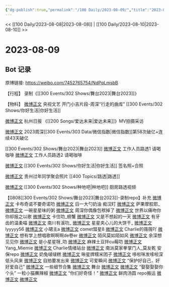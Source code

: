 ```yaml
---
{"dg-publish":true,"permalink":"/100 Daily/2023-08-09/","title":"2023-08-09","created":"2023-08-12T23:25:32.222+08:00","updated":"2023-08-23T18:01:18.338+08:00"}
---
```



<< [[100 Daily/2023-08-08\|2023-08-08]] | [[100 Daily/2023-08-10\|2023-08-10]] >>

# 2023-08-09

## Bot 记录

原博链接: https://weibo.com/7452765754/NdPqLmsbB

【行程】
录制《[[300 Events/302 Shows/舞台2023\|舞台2023]]》

【物料】
[微博正文](http://weibo.com/2210168325/NdNwnzr6r) 央视文艺 开门小吉片段-周深“行走的曲库” [[300 Events/302 Shows/你好生活\|你好生活]]

[微博正文](http://weibo.com/1644358851/NdMJGConJ) 杭州日报 《[[200 Songs/爱达未来\|爱达未来]]》MV拍摄采访

[微博正文](http://weibo.com/5637413637/NdJRguvBT) 2023周深[[300 Events/303 Data/微信指数\|微信指数]]第58次破亿+连续43天破亿

[[300 Events/302 Shows/舞台2023\|舞台2023]]
[微博正文](http://weibo.com/6153221451/NdOVfzShu) 工作人员路透1 请喝咖啡
[微博正文](http://weibo.com/1820826345/NdPdvzsy6) 工作人员路透2 请喝咖啡

[微博正文](http://weibo.com/7633014126/NdLn3066n) [[300 Events/302 Shows/你好生活\|你好生活]] 签名照+合照

[微博正文](http://weibo.com/7633014126/NdLQll5HA) 贵州过年同学聚会照片 [[400 Topics/路透\|路透]]

[微博正文](http://weibo.com/7633014126/NdP8X44mo) [[300 Events/302 Shows/种地吧\|种地吧]] 厨房路透视频

【0808[[300 Events/302 Shows/舞台2023\|舞台2023]]-录制repo】补充
[微博正文](http://weibo.com/6036062527/NdJxg4m6a) 卡布奇诺不要奇诺叻
[微博正文](https://weibo.com/6056974242/NdNqwuj2g) 舀一大勺奶油 痴汉盯
[微博正文](http://weibo.com/7350512075/NdFqfq7M1) 萨果摩胶耶_
[微博正文](http://weibo.com/5967422464/NdFtu4CSG) 一碗星星味的粥
[微博正文](http://weibo.com/5648713424/NdFDG9ah1) 周深你偶像包袱掉了
[微博正文](http://weibo.com/6359748407/NdFUs2Iro) 世界以痛吻你你却报之以歌
[微博正文](http://weibo.com/7249900291/NdGbrq5R2) 卡住叻_螃蟹
[微博正文](http://weibo.com/6644320033/NdGlvy5W7) 又是不想起的一天
[微博正文](http://weibo.com/5672134552/NdGnfneyQ) 有牙齿的温柔喵
[微博正文](http://weibo.com/5984217628/NdGtF56Hs) 南川有溪叻_
[微博正文](http://weibo.com/6138734344/NdGxlero8) 星星夹心儿的大饼干_
[微博正文](http://weibo.com/3914001441/NdGy4pRis) lyyyyy56
[微博正文](http://weibo.com/6312063979/NdGIqhLOY) 小珺主a
[微博正文](http://weibo.com/6090672570/NdGIxzlpP) comet彗星8
[微博正文](http://weibo.com/6012085552/NdGM1nvlw) Charlie的薇薇吖
[微博正文](http://weibo.com/7051148741/NdGPEweGr) 想有学上想唱歌啊啊啊de卷er
[微博正文](http://weibo.com/6615413527/NdI1miiAP) 陌风莫如陌如风
[微博正文](http://weibo.com/6511260468/NdIWc0M6a) 余深想见见你
[微博正文](http://weibo.com/7837880328/NdKP6oHpw) 是小星星呀_叻
[微博正文](http://weibo.com/5651887496/NdLnK7rvM) 麻辣土豆拌cu莓叻
[微博正文](http://weibo.com/3199554593/NdLKPqSH4) Yang_Miemie
[微博正文](http://weibo.com/7792886829/NdM0RvcMV) Charlie情绪站台
[微博正文](http://weibo.com/6124488916/NdMerksE1) 南派莫家拳掌门人_莫友乾 安保repo
[微博正文](http://weibo.com/5014246720/NdOCReuJQ) 奶兔啵啵糕
[微博正文](http://weibo.com/5533515595/NdODfcO4S) 啾星牌糯米团子
[微博正文](http://weibo.com/7491673976/NdP5wEGmo) 哆啦咪发嗦啦深
低头风来
[微博正文](https://weibo.com/6581119516/NdGvri6CH) 自拍要发出来
[微博正文](https://weibo.com/6581119516/NdGz30AA4) 可爱瞬间
[微博正文](https://weibo.com/6581119516/NdGXB38LV) “保护好自己，好好爱自己”
[微博正文](https://weibo.com/6581119516/NdKRQAOW0) 一些细节合集
[微博正文](https://weibo.com/6581119516/NdKVYfdVk) 舞台
[微博正文](https://weibo.com/6581119516/NdKZDbwVB)
[微博正文](https://weibo.com/6581119516/NdN4gwjYF) “娶娶娶娶你个头”
一粒小猫蘸辣椒
[微博正文](https://weibo.com/1824010843/NdKOIwYcP) “你们好奇怪！”
[微博正文](https://weibo.com/1824010843/NdKXllhNL) 鲜肉汤圆
repo搬运
[微博正文](http://weibo.com/6423179750/NdKXAbajW)
[微博正文](http://weibo.com/6423179750/NdLVslxTH)
